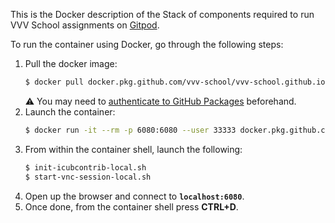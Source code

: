 This is the Docker description of the Stack of components required to run VVV School assignments on [Gitpod](https://gitpod.io).

To run the container using Docker, go through the following steps:
1. Pull the docker image:
    ```sh
    $ docker pull docker.pkg.github.com/vvv-school/vvv-school.github.io/gitpod:{tag}
    ```
    ⚠ You may need to [authenticate to GitHub Packages][1] beforehand.
1. Launch the container:
    ```sh
    $ docker run -it --rm -p 6080:6080 --user 33333 docker.pkg.github.com/vvv-school/vvv-school.github.io/gitpod:{tag}
    ```
1. From within the container shell, launch the following:
    ```sh
    $ init-icubcontrib-local.sh
    $ start-vnc-session-local.sh
    ```
1. Open up the browser and connect to **`localhost:6080`**.
1. Once done, from the container shell press **CTRL+D**.

[1]: https://docs.github.com/en/packages/using-github-packages-with-your-projects-ecosystem/configuring-docker-for-use-with-github-packages#authenticating-to-github-packages
